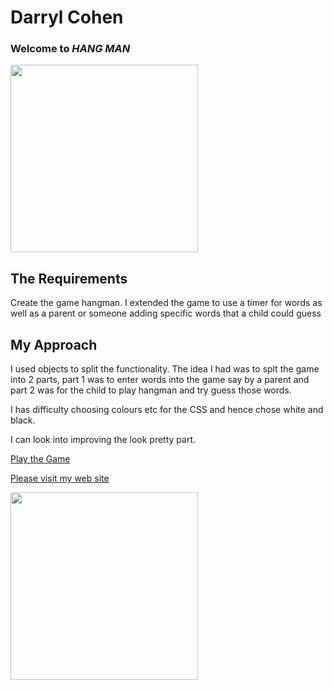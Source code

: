 Darryl Cohen
============

### **Welcome to _HANG MAN_**

<img src=https://ibin.co/3a6N5WNFpr4x.jpg width="300">

## The Requirements

Create the game hangman. I extended the game to use a timer for words as well as
a parent or someone adding specific words that a child could guess

##  My Approach

I used objects to split the functionality. The idea I had was to splt the game into 2 parts, part 1 was to enter words into the game say by a parent and part 2 was for the child to play hangman and try guess those words.

I has difficulty choosing colours etc for the CSS and hence chose white and black.

I can look into improving the look pretty part.


[Play the Game](https://darrylcohen.github.io/hang_man/)

[Please visit my web site](https://www.darrylcohen.com.au)

<a href="https://www.darrylcohen.com.au"> <img src=https://i.imgur.com/kbAnu4b.jpg width="300"></a>
